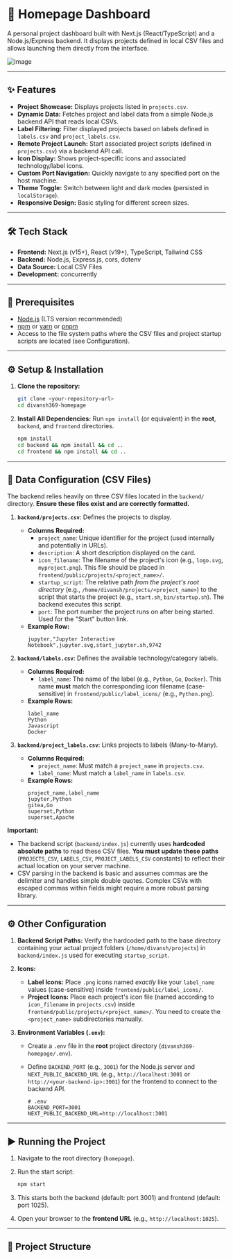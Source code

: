 # 🚀 Homepage Dashboard

A personal project dashboard built with Next.js (React/TypeScript) and a Node.js/Express backend. It displays projects defined in local CSV files and allows launching them directly from the interface.

![image](https://github.com/user-attachments/assets/e112226d-d4c6-4509-837b-b071708e5a1c)


---

## ✨ Features

*   **Project Showcase:** Displays projects listed in `projects.csv`.
*   **Dynamic Data:** Fetches project and label data from a simple Node.js backend API that reads local CSVs.
*   **Label Filtering:** Filter displayed projects based on labels defined in `labels.csv` and `project_labels.csv`.
*   **Remote Project Launch:** Start associated project scripts (defined in `projects.csv`) via a backend API call.
*   **Icon Display:** Shows project-specific icons and associated technology/label icons.
*   **Custom Port Navigation:** Quickly navigate to any specified port on the host machine.
*   **Theme Toggle:** Switch between light and dark modes (persisted in `localStorage`).
*   **Responsive Design:** Basic styling for different screen sizes.

---

## 🛠️ Tech Stack

*   **Frontend:** Next.js (v15+), React (v19+), TypeScript, Tailwind CSS
*   **Backend:** Node.js, Express.js, cors, dotenv
*   **Data Source:** Local CSV Files
*   **Development:** concurrently

---

## 🔧 Prerequisites

*   [Node.js](https://nodejs.org/) (LTS version recommended)
*   [npm](https://www.npmjs.com/) or [yarn](https://yarnpkg.com/) or [pnpm](https://pnpm.io/)
*   Access to the file system paths where the CSV files and project startup scripts are located (see Configuration).

---

## ⚙️ Setup & Installation

1.  **Clone the repository:**
    ```bash
    git clone <your-repository-url>
    cd divansh369-homepage
    ```

2.  **Install All Dependencies:** Run `npm install` (or equivalent) in the **root**, `backend`, and `frontend` directories.
    ```bash
    npm install
    cd backend && npm install && cd ..
    cd frontend && npm install && cd ..
    ```

---

## 📄 Data Configuration (CSV Files)

The backend relies heavily on three CSV files located in the `backend/` directory. **Ensure these files exist and are correctly formatted.**

1.  **`backend/projects.csv`**: Defines the projects to display.
    *   **Columns Required:**
        *   `project_name`: Unique identifier for the project (used internally and potentially in URLs).
        *   `description`: A short description displayed on the card.
        *   `icon_filename`: The filename of the project's icon (e.g., `logo.svg`, `myproject.png`). This file should be placed in `frontend/public/projects/<project_name>/`.
        *   `startup_script`: The relative path *from the project's root directory* (e.g., `/home/divansh/projects/<project_name>`) to the script that starts the project (e.g., `start.sh`, `bin/startup.sh`). The backend executes this script.
        *   `port`: The port number the project runs on after being started. Used for the "Start" button link.
    *   **Example Row:**
        ```csv
        jupyter,"Jupyter Interactive Notebook",jupyter.svg,start_jupyter.sh,9742
        ```

2.  **`backend/labels.csv`**: Defines the available technology/category labels.
    *   **Columns Required:**
        *   `label_name`: The name of the label (e.g., `Python`, `Go`, `Docker`). This name **must** match the corresponding icon filename (case-sensitive) in `frontend/public/label_icons/` (e.g., `Python.png`).
    *   **Example Rows:**
        ```csv
        label_name
        Python
        Javascript
        Docker
        ```

3.  **`backend/project_labels.csv`**: Links projects to labels (Many-to-Many).
    *   **Columns Required:**
        *   `project_name`: Must match a `project_name` in `projects.csv`.
        *   `label_name`: Must match a `label_name` in `labels.csv`.
    *   **Example Rows:**
        ```csv
        project_name,label_name
        jupyter,Python
        gitea,Go
        superset,Python
        superset,Apache
        ```

**Important:**

*   The backend script (`backend/index.js`) currently uses **hardcoded absolute paths** to read these CSV files. **You must update these paths** (`PROJECTS_CSV`, `LABELS_CSV`, `PROJECT_LABELS_CSV` constants) to reflect their actual location on your server machine.
*   CSV parsing in the backend is basic and assumes commas are the delimiter and handles simple double quotes. Complex CSVs with escaped commas within fields might require a more robust parsing library.

---

## ⚙️ Other Configuration

1.  **Backend Script Paths:** Verify the hardcoded path to the base directory containing your actual project folders (`/home/divansh/projects`) in `backend/index.js` used for executing `startup_script`.

2.  **Icons:**
    *   **Label Icons:** Place `.png` icons named *exactly* like your `label_name` values (case-sensitive) inside `frontend/public/label_icons/`.
    *   **Project Icons:** Place each project's icon file (named according to `icon_filename` in `projects.csv`) inside `frontend/public/projects/<project_name>/`. You need to create the `<project_name>` subdirectories manually.

3.  **Environment Variables (`.env`):**
    *   Create a `.env` file in the **root** project directory (`divansh369-homepage/.env`).
    *   Define `BACKEND_PORT` (e.g., `3001`) for the Node.js server and `NEXT_PUBLIC_BACKEND_URL` (e.g., `http://localhost:3001` or `http://<your-backend-ip>:3001`) for the frontend to connect to the backend API.

        ```env
        # .env
        BACKEND_PORT=3001
        NEXT_PUBLIC_BACKEND_URL=http://localhost:3001
        ```

---

## ▶️ Running the Project

1.  Navigate to the root directory (`homepage`).
2.  Run the start script:

    ```bash
    npm start
    ```

3.  This starts both the backend (default: port 3001) and frontend (default: port 1025).
4.  Open your browser to the **frontend URL** (e.g., `http://localhost:1025`).

---

## 📁 Project Structure
